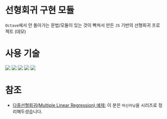 <div align="left">

# 선형회귀 구현 모듈

`Octave`에서 안 돌아가는 문법/모듈이 있는 것이 빡쳐서 만든 `JS` 기반의 선형회귀 프로젝트 (데모)

# 사용 기술

<img src="https://img.shields.io/badge/React-61DAFB?style=flat&logo=React&logoColor=white">
<img src="https://img.shields.io/badge/Vite-646CFF?style=flat&logo=Vite&logoColor=white">
<img src="https://img.shields.io/badge/Chart.js-FF6384?style=flat&logo=Chart.js&logoColor=white">
<img src="https://img.shields.io/badge/JavaScript-F7DF1E?style=flat&logo=JavaScript&logoColor=white">
<img src="https://img.shields.io/badge/Netlify-00C7B7?style=flat&logo=Netlify&logoColor=white">

# 참조

- [다중선형회귀(Multiple Linear Regression) 예제](https://velog.io/@hyesoup/%EB%8B%A4%EC%A4%80%EC%84%A0%ED%98%95%ED%9A%8C%EA%B7%80Multiple-Linear-Regression-%EC%98%88%EC%A0%9C); 이 분은 `머신러닝`을 시리즈로 정리해두셨습니다.

</div>
